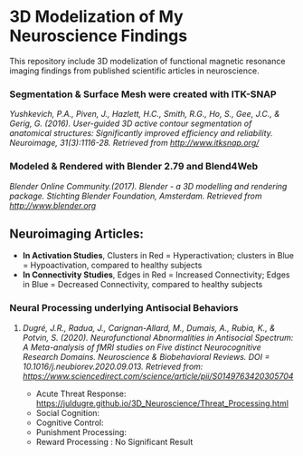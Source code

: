 # 3D Modelization of My Neuroscience Findings 

This repository include 3D modelization of functional magnetic resonance imaging findings from published scientific articles in neuroscience.


### Segmentation & Surface Mesh were created with ITK-SNAP
*Yushkevich, P.A., Piven, J., Hazlett, H.C., Smith, R.G., Ho, S., Gee, J.C., & Gerig, G. (2016). User-guided 3D active contour segmentation of anatomical structures: Significantly improved efficiency and reliability. Neuroimage, 31(3):1116-28. Retrieved from http://www.itksnap.org/*

### Modeled & Rendered with Blender 2.79 and Blend4Web
*Blender Online Community.(2017). Blender - a 3D modelling and rendering package. Stichting Blender Foundation, Amsterdam. Retrieved from http://www.blender.org*



## Neuroimaging Articles:
* **In Activation Studies**, Clusters in Red = Hyperactivation; clusters in Blue = Hypoactivation, compared to healthy subjects
* **In Connectivity Studies**, Edges in Red = Increased Connectivity; Edges in Blue = Decreased Connectivity, compared to healthy subjects

### **Neural Processing underlying Antisocial Behaviors**
1. *Dugré, J.R., Radua, J., Carignan-Allard, M., Dumais, A., Rubia, K., & Potvin, S. (2020). Neurofunctional Abnormalities in Antisocial Spectrum: A Meta-analysis of fMRI studies on Five distinct Neurocognitive Research Domains. Neuroscience & Biobehavioral Reviews. DOI = 10.1016/j.neubiorev.2020.09.013. Retrieved from: https://www.sciencedirect.com/science/article/pii/S0149763420305704*

   * Acute Threat Response: https://juldugre.github.io/3D_Neuroscience/Threat_Processing.html
   * Social Cognition:
   * Cognitive Control:
   * Punishment Processing:
   * Reward Processing : No Significant Result
    
